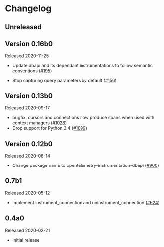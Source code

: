 # Changelog

## Unreleased

## Version 0.16b0

Released 2020-11-25

- Update dbapi and its dependant instrumentations to follow semantic conventions
  ([#195](https://github.com/open-telemetry/opentelemetry-python-contrib/pull/195))

- Stop capturing query parameters by default
  ([#156](https://github.com/open-telemetry/opentelemetry-python-contrib/pull/156))

## Version 0.13b0

Released 2020-09-17

- bugfix: cursors and connections now produce spans when used with context managers
  ([#1028](https://github.com/open-telemetry/opentelemetry-python/pull/1028))
- Drop support for Python 3.4
  ([#1099](https://github.com/open-telemetry/opentelemetry-python/pull/1099))

## Version 0.12b0

Released 2020-08-14

- Change package name to opentelemetry-instrumentation-dbapi
  ([#966](https://github.com/open-telemetry/opentelemetry-python/pull/966))

## 0.7b1

Released 2020-05-12

- Implement instrument_connection and uninstrument_connection ([#624](https://github.com/open-telemetry/opentelemetry-python/pull/624))

## 0.4a0

Released 2020-02-21

- Initial release
